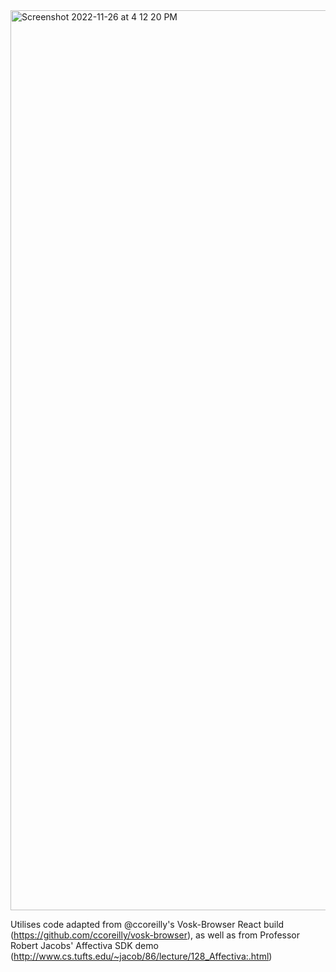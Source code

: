 <img width="1440" alt="Screenshot 2022-11-26 at 4 12 20 PM" src="https://user-images.githubusercontent.com/90987235/204109093-d0e64d0b-3de1-46b2-9757-9e5f2baf7dc0.png">

Utilises code adapted from @ccoreilly's Vosk-Browser React build (https://github.com/ccoreilly/vosk-browser), as well as from Professor Robert Jacobs' Affectiva SDK demo (http://www.cs.tufts.edu/~jacob/86/lecture/128_Affectiva:.html)
